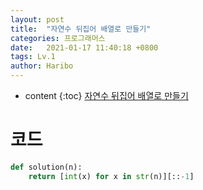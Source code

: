 ```yaml
---
layout: post
title:  "자연수 뒤집어 배열로 만들기"
categories: 프로그래머스
date:   2021-01-17 11:40:18 +0800
tags: Lv.1
author: Haribo
---
```


* content
{:toc}
[자연수 뒤집어 배열로 만들기](https://school.programmers.co.kr/learn/courses/30/lessons/12932)

# 코드

```python
def solution(n):
    return [int(x) for x in str(n)][::-1]
```

